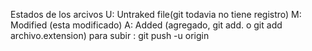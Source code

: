 Estados de los arcivos
U: Untraked file(git todavia no tiene registro)
M: Modified (esta modificado)
A: Added (agregado, git add. o git add archivo.extension)
para subir : git push -u origin
